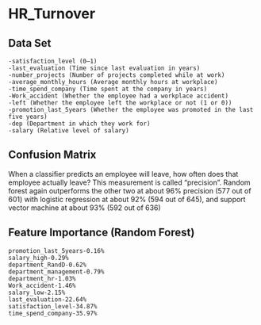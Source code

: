 # HR_Turnover

## Data Set

```
-satisfaction_level (0–1)
-last_evaluation (Time since last evaluation in years)
-number_projects (Number of projects completed while at work)
-average_monthly_hours (Average monthly hours at workplace)
-time_spend_company (Time spent at the company in years)
-Work_accident (Whether the employee had a workplace accident)
-left (Whether the employee left the workplace or not (1 or 0))
-promotion_last_5years (Whether the employee was promoted in the last five years)
-dep (Department in which they work for)
-salary (Relative level of salary)
```
## Confusion Matrix
When a classifier predicts an employee will leave, how often does that employee actually leave? This measurement is called “precision”. Random forest again outperforms the other two at about 96% precision (577 out of 601) with logistic regression at about 92% (594 out of 645), and support vector machine at about 93% (592 out of 636)





## Feature Importance (Random Forest)
```
promotion_last_5years-0.16%
salary_high-0.29%
department_RandD-0.62%
department_management-0.79%
department_hr-1.03%
Work_accident-1.46%
salary_low-2.15%
last_evaluation-22.64%
satisfaction_level-34.87%
time_spend_company-35.97%
```
